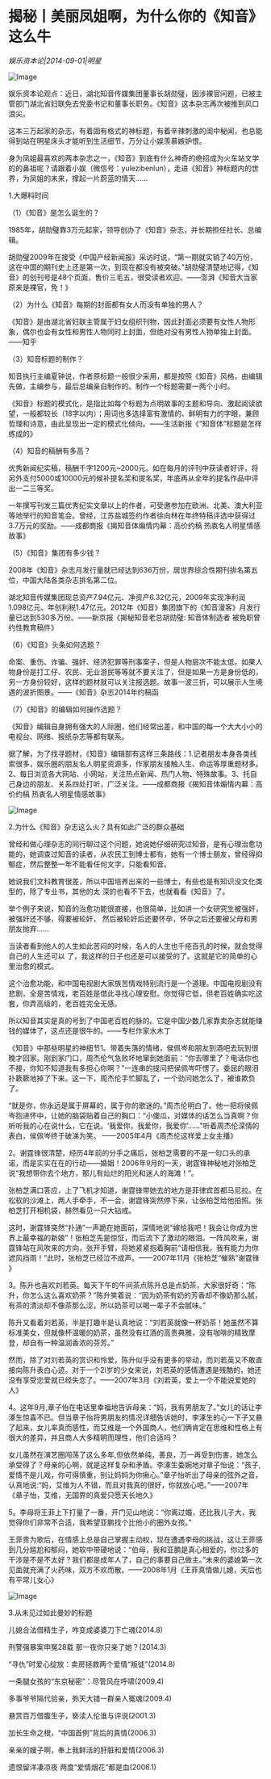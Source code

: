 # 揭秘丨美丽凤姐啊，为什么你的《知音》这么牛

*娱乐资本论|2014-09-01|明星*

![Image](http://p2.pstatp.com/large/pgc-image/15210102180817fac5ae13f)

娱乐资本论观点：近日，湖北知音传媒集团董事长胡勋璧，因涉裸官问题，已被主管部门湖北省妇联免去党委书记和董事长职务。《知音》这本杂志再次被推到风口浪尖。

这本三万起家的杂志，有着固有格式的神标题，有着辛辣刺激的闺中秘闻，也总能得到站在明星床头才能听到生活细节，万分让小娱羡慕嫉妒恨。

身为凤姐最喜欢的两本杂志之一，《知音》到底有什么神奇的绝招成为火车站文学的的鼻祖呢？请跟着小娱（微信号：yulezibenlun），走进《知音》神标题内的世界，为凤姐的未来，撑起一片蔚蓝的情天……

1.大爆料时间

（1）《知音》是怎么诞生的？

1985年，胡勋璧靠3万元起家，领导创办了《知音》杂志，并长期担任社长、总编辑。

胡勋璧2009年在接受《中国产经新闻报》采访时说，“第一期就实销了40万份，这在中国的期刊史上还是第一次，到现在都没有被突破。”胡勋璧清楚地记得，《知音》的创刊号是48个页面，售价三毛五，很受读者欢迎。——澎湃《知音大当家原来是裸官，免！》

（2）为什么《知音》每期的封面都有女人而没有单独的男人？

《知音》是由湖北省妇联主管属于妇女组织刊物，因此封面必须要有女性人物形象，偶尔也会有女性和男性人物同时上封面，但绝对没有男性人物单独上封面。——知乎

（3）知音标题的制作？

知音执行主编夏钟说，作者原标题一般很少采用，都是按照《知音》风格，由编辑先做，主编参与，最后总编亲自制作的。制作一个标题需要一两个小时。

《知音》标题的模式化，是指比如每个标题为点明故事的主题和导向、激起阅读欲望，一般都较长（18字以内）；用词也多选择富有激情的、鲜明有力的字眼，兼顾哲理和诗意，由此呈现出一定的模式化倾向。——生活新报《“知音体”标题是怎样练成的》

（4）知音的稿酬有多高？

优秀新闻纪实稿，稿酬千字1200元~2000元。如在每月的评刊中获读者好评，将另外支付5000或10000元的候补提名奖和提名奖，年底再从全年的提名作品中评出一二三等奖。

一年撰写刊发三篇优秀纪实文章以上的作者，可受邀参加在欧洲、北美、澳大利亚等地举行的知音笔会。曾经，江苏盐城签约作者徐向林在年终特稿评选中获得过3.7万元的奖励。——成都商报《揭知音体煽情内幕：高价约稿 热衷名人明星情感故事》

（5）《知音》集团有多少钱？

2008年《知音》杂志月发行量就已经达到636万份，居世界综合性期刊排名第五位，中国大陆各类杂志排名第二位。

湖北知音传媒集团现总资产7.94亿元、净资产6.32亿元，2009年实现净利润1.098亿元、年创利税1.47亿元。2012年《知音》集团旗下的《知音漫客》月发行量已达到530多万份。——新京报《揭秘知音老总胡勋璧: 知音体制造者 被免职曾约性教育稿件》

（6）《知音》头条如何选题？

命案、重伤、诈骗、强奸、经济犯罪等刑事案子，但是人物层次不能太低，如果人物身份是打工仔、农民、无业游民等等就不要关注了，但是如果一方是身份低的，另一方身份较好，这样的题材就可以关注报选题。故事一波三折，可以展示人生境遇的波折图景。——《知音》杂志2014年约稿函

（7）《知音》的编辑如何操作选题？

《知音》编辑自身拥有强大的人际圈，他们经常出差，和中国的每一个大大小小的电视台、网络、报纸杂志等都有联系。

据了解，为了找寻题材，《知音》编辑部有这样三条路线：1.记者朋友本身各类线索很多，娱乐圈的朋友名人明星资源多，作家朋友接触人生、命运等厚重题材多。2、每日浏览各大网站、小网站，关注热点新闻、热门人物、特殊故事。3、托自己身边的朋友、关系四处打听，广泛关注。——成都商报《揭知音体煽情内幕：高价约稿 热衷名人明星情感故事》

![Image](http://p2.pstatp.com/large/pgc-image/152101021804149b1c85145)

2.为什么《知音》杂志这么火？具有如此广泛的群众基础

曾经和做心理杂志的同行聊过这个问题，她说她仔细研究过知音，是有心理治愈功能的，她调查过知音的读者，从农民工到博士都有，她有一个博士朋友，曾经得抑郁症，然后整整一年不能看任何文字，只能看知音。

她说我们文科教育很差，所以中国培养出来的一些博士，有些也是有知识没文化类型的，除了专业书，其他的太 深的也看不下去，也就看看《知音》了。

举个例子来说，知音的治愈功能很直接，也很简单，比如讲一个女研究生被强奸，被强奸还不够，得要被轮奸， 然后被轮奸后还要怀孕，怀孕之后还要被父母和男朋友抛弃……

当读者看到他人的人生如此苦闷的时候，名人的人生也千疮百孔的时候，就会觉得自己的人生还可以 了，我这样的日子也还是可以接受的了。这就是它的简单的心里治愈的模式。

这个治愈功能，和中国电视剧大家族苦情戏特别流行是一个道理。中国电视剧没有悲剧，全是苦情戏，老百姓是借此寻找心理安慰。你觉得它低，但老百姓确实吃这套，你弄高级的，老百姓完全无感。

所以知音其实是真的号到了中国老百姓的脉的。它是中国少数几家靠卖杂志就能赚钱的媒体了，这点还是很牛的。——专栏作家水木丁

《知音》中那些明星的神细节1。带着失落的情绪，侯佩岑和朋友到酒吧去玩到很晚才回家。刚到家门口，周杰伦气急败坏地窜到她面前：“你去哪里了？电话你也不接，你知不知道我有多担心你啊？”一连串的提问把侯佩岑吓愣了。委屈的眼泪扑簌簌地掉了下来。这一下，周杰伦手忙脚乱了，一个劲问她怎么了，被谁欺负了。

“就是你，你永远是属于屏幕的，属于你的歌迷的。”周杰伦明白了。他一把将侯佩岑抱进怀中，让她的脑袋贴着自己的胸口：“小傻瓜，对媒体的话怎么当真啊？你听听我的心在说什么，它在说。‘我爱你，我爱你，我爱你’……”听着周杰伦深情的表白，侯佩岑终于破涕为笑。 ——2005年4月《周杰伦这样爱上女主播》

2。谢霆锋很清楚，经历4年前的分手之痛后，张柏芝需要的不是一句口头的承诺，而是实实在在的行动——婚姻！2006年9月的一天，谢霆锋神秘地对张柏芝说“我想带你去个地方，那儿有灿烂的阳光和迷人的海滩！”。

张柏芝满口答应，上了飞机才知道，谢霆锋带她去的地方是菲律宾首都马尼拉。在松软的沙滩上，两人手牵手，不一会，谢霆锋突然停下来，让张柏芝给他拍照。张柏芝打开相机袋，赫然看见一只大钻戒。

这时，谢霆锋突然“扑通”一声跪在她面前，深情地说“嫁给我吧！我会让你成为世界上最幸福的新娘”！张柏芝先是惊怔，而后流下了激动的眼泪。一阵风吹来，谢霆锋站在风吹来的方向，张开手臂，将她紧紧抱着胸前“请相信我，我有能力为你遮风挡雨！”此时，张柏芝已经泣不成声。——2007年11月《张柏芝“催熟”谢霆锋 》

3。陈升也喜欢刘若英。每天下午的午间茶点陈升总是点奶茶，大家很好奇：“陈升，你怎么这么喜欢奶茶？”陈升笑着说：“因为奶茶有奶的芳香却不像奶那么腻，有茶的清淡却不像茶那么涩，所以奶茶可以喝一辈子不会腻味。”

陈升又看着刘若英，半是打趣半是认真地说：“刘若英就像一杯奶茶！她虽然不算标准美女，但就像杯温暖的奶茶，虽然没有红酒的高贵典雅，没有咖啡的精致摩登，却自有一种温润香浓的芬芳。”

然而，除了对刘若英的赏识和怜爱，陈升似乎没有更多的举动，而刘若英又不敢直接向陈升表白心迹。对于一个2l岁的少女来说，刘若英的感情遭遇是残酷的，她还没有享受恋爱就已经失恋了。——2007年3月《刘若英，爱上一个不能说爱她的人》

4。这年9月,章子怡在电话里幸福地告诉母亲：“妈，我有男朋友了。”女儿的话让李涿生惊喜不已。但当章子怡将男朋友的情况详细告诉她时，李涿生的心一下子又悬了起来，女儿率真而感性，而艾维是一个外国商人，他们俩肯定在思维和性格上有很大的差异，并且商人大多精明而理性，他们合适吗？

女儿虽然在演艺圈闯荡了这么多年,但依然单纯，善良，万一再受到伤害，她怎么承受得了？母亲的心啊，就是这样复杂和矛盾。李涿生委婉地对章子怡说：“孩子,爱情不是儿戏，你可得慎重，别让妈妈为你揪心。”章子怡听出了母亲的弦外之音，认真地说:“妈，艾维为人不错，而且对我真的很好，你就放心吧。”——2007年《章子怡，艾维，无国界的真爱只愿天长地久》

5。李母将王菲上下打量了一番，开门见山地说：“你离过婚，还比我儿子大，我觉得你们非常不合适，我希望亚鹏找个比他小的圈外女孩。”

王菲贵为歌后，在情感上总是自己掌握主动权，现在遭遇李母的挑战，这让王菲感到几分尴尬和郁闷，她软中带硬地说：“伯母，我和亚鹏是真心相爱的，你过多的干涉是不是不太好？我们都是成年人了，自己的事要自己做主。”未来的婆媳第一次见面就充满了火药味，双方不欢而散。——2008年1月《王菲真情做儿媳，天后也有平常儿女心》

![Image](http://p2.pstatp.com/large/pgc-image/152101021821771d8fc9d26)

3.从未见过如此曼妙的标题

儿媳合法借精生子，咋变成婆婆刀下亡魂(2014.8)

刑警强暴案申冤28载 那一夜你只亲了她？(2014.3)

“寻仇”时爱心绽放：卖房拯救两个爱情“叛徒”(2014.8)

一条腿女孩的“东京秘密”：尽管风在呼啸(2009.4)

多事爷爷隔代验亲，弥天大错一群亲人冤魂(2009.4)

悬赏百万借腹生子，亵渎人伦谁与评说(2001.3)

加长生命之根，“中国首例”背后的真情(2006.3)

亲亲的嫂子啊，奉上我鲜活的肝脏和爱情(2006.3)

遗恨留洋凄凉夜 两度“爱情烟花”都是血(2006.1)

